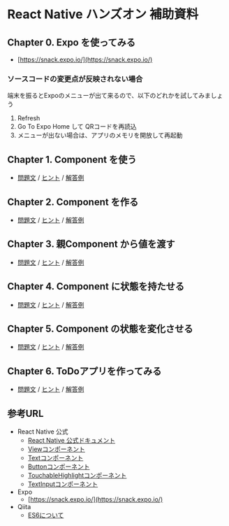 # React Native ハンズオン 補助資料

## Chapter 0. Expo を使ってみる

- [https://snack.expo.io/](https://snack.expo.io/)

### ソースコードの変更点が反映されない場合

端末を振るとExpoのメニューが出て来るので、以下のどれかを試してみましょう

1. Refresh
2. Go To Expo Home して QRコードを再読込
3. メニューが出ない場合は、アプリのメモリを開放して再起動

## Chapter 1. Component を使う

- [問題文](/chapter1/chapter1_q.js) / [ヒント](/chapter1/chapter1_h.js) / [解答例](/chapter1/chapter1_a.js)

## Chapter 2. Component を作る

- [問題文](/chapter2/chapter2_q.js) / [ヒント](/chapter2/chapter2_h.js) / [解答例](/chapter2/chapter2_a.js)

## Chapter 3. 親Component から値を渡す

- [問題文](/chapter3/chapter3_q.js) / [ヒント](/chapter3/chapter3_h.js) / [解答例](/chapter3/chapter3_a.js)

## Chapter 4. Component に状態を持たせる

- [問題文](/chapter4/chapter4_q.js) / [ヒント](/chapter4/chapter4_h.js) / [解答例](/chapter4/chapter4_a.js)

## Chapter 5. Component の状態を変化させる

- [問題文](/chapter5/chapter5_q.js) / [ヒント](/chapter5/chapter5_h.js) / [解答例](/chapter5/chapter5_a.js)

## Chapter 6. ToDoアプリを作ってみる

- [問題文](/chapter6/chapter6_q.js) / [ヒント](/chapter6/chapter6_h.js) / [解答例](/chapter6/chapter6_a.js)

## 参考URL

- React Native 公式
  - [React Native 公式ドキュメント](https://facebook.github.io/react-native/docs/getting-started.html)
  - [Viewコンポーネント](https://facebook.github.io/react-native/docs/view.html)
  - [Textコンポーネント](https://facebook.github.io/react-native/docs/text.html)
  - [Buttonコンポーネント](https://facebook.github.io/react-native/docs/button.html)
  - [TouchableHighlightコンポーネント](https://facebook.github.io/react-native/docs/touchablehighlight.html)
  - [TextInputコンポーネント](https://facebook.github.io/react-native/docs/textinput.html)
- Expo
  - [https://snack.expo.io/](https://snack.expo.io/)
- Qiita
  - [ES6について](http://qiita.com/soarflat/items/b251caf9cb59b72beb9b)
